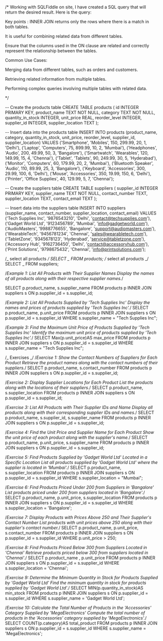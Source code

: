 /*
Working with SQLFiddle on site,
I have created a SQL query that will return the desired result. Here is the query:

Key points :
INNER JOIN returns only the rows where there is a match in both tables.

It is useful for combining related data from different tables.

Ensure that the columns used in the ON clause are related and correctly represent the relationship between the tables.

Common Use Cases:

Merging data from different tables, such as orders and customers.

Retrieving related information from multiple tables.

Performing complex queries involving multiple tables with related data.

*/

-- Create the products table
CREATE TABLE products (
id INTEGER PRIMARY KEY,
product_name TEXT NOT NULL,
category TEXT NOT NULL,
quantity_in_stock INTEGER,
unit_price REAL,
reorder_level INTEGER,
supplier_id INTEGER,
supplier_location TEXT
);

-- Insert data into the products table
INSERT INTO products (product_name, category, quantity_in_stock, unit_price, reorder_level, supplier_id, supplier_location) VALUES
('Smartphone', 'Mobiles', 150, 299.99, 20, 1, 'Delhi'),
('Laptop', 'Computers', 75, 899.99, 10, 2, 'Mumbai'),
('Headphones', 'Audio', 200, 49.99, 50, 3, 'Bangalore'),
('Smartwatch', 'Wearables', 120, 149.99, 15, 4, 'Chennai'),
('Tablet', 'Tablets', 90, 249.99, 30, 5, 'Hyderabad'),
('Monitor', 'Computers', 60, 179.99, 20, 2, 'Mumbai'),
('Bluetooth Speaker', 'Audio', 110, 89.99, 25, 3, 'Bangalore'),
('Keyboard', 'Accessories', 300, 29.99, 100, 6, 'Delhi'),
('Mouse', 'Accessories', 350, 19.99, 150, 6, 'Delhi'),
('Printer', 'Office Supplies', 40, 129.99, 5, 7, 'Chennai');

-- Create the suppliers table
CREATE TABLE suppliers (
supplier_id INTEGER PRIMARY KEY,
supplier_name TEXT NOT NULL,
contact_number TEXT,
supplier_location TEXT,
contact_email TEXT
);

-- Insert data into the suppliers table
INSERT INTO suppliers (supplier_name, contact_number, supplier_location, contact_email) VALUES
('Tech Supplies Inc', '9876543210', 'Delhi', 'contact@techsupplies.com'),
('Gadget World Ltd', '9123456789', 'Mumbai', 'info@gadgetworld.com'),
('AudioMasters', '9988776655', 'Bangalore', 'support@audiomasters.com'),
('WearableTech', '9456781234', 'Chennai', 'sales@wearabletech.com'),
('TabletZone', '9345678123', 'Hyderabad', 'service@tabletzone.com'),
('Accessory Hub', '9162736450', 'Delhi', 'contact@accessoryhub.com'),
('Print Solutions', '9798675432', 'Chennai', 'info@printsolutions.com');

/_
select all products
_/
SELECT _ FROM products;
/_
select all products
_/
SELECT _ FROM suppliers;

/_Example 1: List All Products with Their Supplier Names
Display the names of all products along with their respective supplier names._/

SELECT p.product_name, s.supplier_name
FROM products p
INNER JOIN suppliers s ON p.supplier_id = s.supplier_id;

/_Example 2: List All Products Supplied by 'Tech Supplies Inc'
Display the names and prices of products supplied by 'Tech Supplies Inc'._/
SELECT p.product_name, p.unit_price
FROM products p
INNER JOIN suppliers s ON p.supplier_id = s.supplier_id
WHERE s.supplier_name = "Tech Supplies Inc";

/_Example 3: Find the Maximum Unit Price of Products Supplied by 'Tech Supplies Inc'
Identify the maximum unit price of products supplied by 'Tech Supplies Inc'._/
SELECT Max(p.unit_price)AS max_price
FROM products p
INNER JOIN suppliers s ON p.supplier_id = s.supplier_id
WHERE s.supplier_name = "Tech Supplies Inc";

/_ Exercises _/
/_Exercise 1: Show the Contact Numbers of Suppliers for Each Product
Retrieve the product names along with the contact numbers of their suppliers._/
SELECT p.product_name, s.contact_number
FROM products p
INNER JOIN suppliers s ON p.supplier_id = s.supplier_id;

/_Exercise 2: Display Supplier Locations for Each Product
List the products along with the locations of their suppliers._/
SELECT p.product_name, s.supplier_location
FROM products p
INNER JOIN suppliers s ON p.supplier_id = s.supplier_id;

/_Exercise 3: List All Products with Their Supplier IDs and Name
Display all products along with their corresponding supplier IDs and names._/
SELECT p.product_name, s.supplier_id, s.supplier_name
FROM products p
INNER JOIN suppliers s ON p.supplier_id = s.supplier_id;

/_Exercise 4: Find the Unit Price and Supplier Name for Each Product
Show the unit price of each product along with the supplier's name._/
SELECT p.product_name, p.unit_price, s.supplier_name
FROM products p
INNER JOIN suppliers s ON p.supplier_id = s.supplier_id;

/_Exercise 5: Find Products Supplied by 'Gadget World Ltd' Located in a Specific Location
List all products supplied by 'Gadget World Ltd' where the supplier is located in 'Mumbai'._/
SELECT p.product_name, s.supplier_location
FROM products p
INNER JOIN suppliers s ON p.supplier_id = s.supplier_id
WHERE s.supplier_location = "Mumbai";

/_Exercise 6: Find Products Priced Under 200 from Suppliers in 'Bangalore'
List products priced under 200 from suppliers located in 'Bangalore'._/
SELECT p.product_name, p.unit_price, s.supplier_location
FROM products p
INNER JOIN suppliers s ON p.supplier_id = s.supplier_id
WHERE s.supplier_location = 'Bangalore';

/_Exercise 7: Display Products with Prices Above 250 and Their Supplier's Contact Number
List products with unit prices above 250 along with their supplier's contact number._/
SELECT p.product_name, p.unit_price, s.contact_number
FROM products p
INNER JOIN suppliers s ON p.supplier_id = s.supplier_id
WHERE p.unit_price > 250;

/_Exercise 8: Find Products Priced Below 300 from Suppliers Located in 'Chennai'
Retrieve products priced below 300 from suppliers located in 'Chennai'._/
SELECT p.product_name , p.unit_price
FROM products p
INNER JOIN suppliers s ON p.supplier_id = s.supplier_id
WHERE s.supplier_location = 'Chennai';

/_Exercise 9: Determine the Minimum Quantity in Stock for Products Supplied by 'Gadget World Ltd'
Find the minimum quantity in stock for products supplied by 'Gadget World Ltd'._/
SELECT MIN(p.quantity_in_stock)AS min_stock
FROM products p
INNER JOIN suppliers s ON p.supplier_id = s.supplier_id
WHERE s.supplier_name = 'Gadget World Ltd';

/_Exercise 10: Calculate the Total Number of Products in the 'Accessories' Category Supplied by 'MegaElectronics'
Compute the total number of products in the 'Accessories' category supplied by 'MegaElectronics'._/
SELECT COUNT(p.category)AS total_product
FROM products p
INNER JOIN suppliers s ON p.supplier_id = s.supplier_id
WHERE s.supplier_name = 'MegaElectronics';
